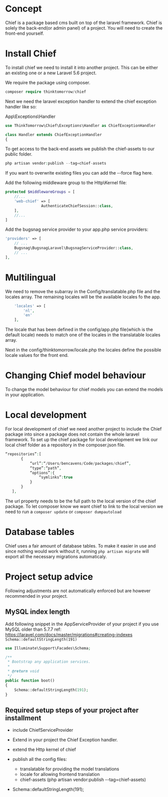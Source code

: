 # Concept

Chief is a package based cms built on top of the laravel framework.
Chief is solely the back-end(or admin panel) of a project. You will need to create the front-end yourself.

# Install Chief

To install chief we need to install it into another project.
This can be either an existing one or a new Laravel 5.6 project.

We require the package using composer.
```php
composer require thinktomorrow/chief
```

Next we need the laravel exception handler to extend the chief exception handler like so:

App\Exceptions\Handler
```php
use ThinkTomorrow\Chief\Exceptions\Handler as ChiefExceptionHandler

class Handler extends ChiefExceptionHandler
{
```

To get access to the back-end assets we publish the chief-assets to our public folder.

```php
php artisan vendor:publish --tag=chief-assets
```

If you want to overwrite existing files you can add the --force flag here.

Add the following middleware group to the Http\Kernel file:

```php
protected $middlewareGroups = [
    //...
    'web-chief' => [
                AuthenticateChiefSession::class,
    ],
    //...
]
```

Add the bugsnag service provider to your app.php service providers:

```php
'providers' => [
    // ...
    Bugsnag\BugsnagLaravel\BugsnagServiceProvider::class,
    // ...
],
```

# Multilingual

We need to remove the subarray in the Config/translatable.php file and the locales array.
The remaining locales will be the available locales fo the app.

```php
    'locales' => [
        'nl',
        'en'
    ],
```

The locale that has been defined in the config/app.php file(which is the default locale) needs to match one of the locales in the translatable locales array.

Next in the config/thinktomorrow/locale.php the locales define the possible locale values for the front end.


# Changing Chief model behaviour

To change the model behaviour for chief models you can extend the models in your application.

# Local development

For local development of chief we need another project to include the Chief package into since a package does not contain the whole laravel framework.
To set up the chief package for local development we link our local chief folder as a repository in the composer.json file.

```php
“repositories”:[
       {
           “url”:“/Users/bencavens/Code/packages/chief”,
           “type”:“path”,
           “options”:{
               “symlinks”:true
           }
       }
   ],
```

The url property needs to be the full path to the local version of the chief package.
To let composer know we want chief to link to the local version we need to run a ```composer update``` or ```composer dumpautoload```

# Database tables

Chief uses a fair amount of database tables. To make it easier in use and since nothing would work without it, running ```php artisan migrate```
will export all the necessary migrations automaticaly.

# Project setup advice
Following adjustments are not automatically enforced but are however recommended in your project.

## MySQL index length
Add following snippet in the AppServiceProvider of your project if you use MySQL older than 5.7.7
ref: https://laravel.com/docs/master/migrations#creating-indexes
`Schema::defaultStringLength(191)`

```php
use Illuminate\Support\Facades\Schema;

/**
 * Bootstrap any application services.
 *
 * @return void
 */
public function boot()
{
    Schema::defaultStringLength(191);
}
```

## Required setup steps of your project after installment
- include ChiefServiceProvider


- Extend in your project the Chief Exception handler.
- extend the Http kernel of chief
- publish all the config files:
    - translatable for providing the model translations
    - locale for allowing frontend translation
    - chief-assets (php artisan vendor:publish --tag=chief-assets)
- Schema::defaultStringLength(191);
